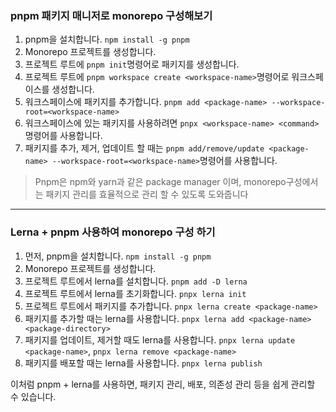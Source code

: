 ### pnpm 패키지 매니저로 monorepo 구성해보기

1. pnpm을 설치합니다. `npm install -g pnpm`
2.  Monorepo 프로젝트를 생성합니다.
3.  프로젝트 루트에 `pnpm init`명령어로 패키지를 생성합니다.
4.  프로젝트 루트에 `pnpm workspace create <workspace-name>`명령어로 워크스페이스를 생성합니다.
5.  워크스페이스에 패키지를 추가합니다. `pnpm add <package-name> --workspace-root=<workspace-name>`
6.  워크스페이스에 있는 패키지를 사용하려면 `pnpx <workspace-name> <command>`명령어를 사용합니다.
7.  패키지를 추가, 제거, 업데이트 할 때는 `pnpm add/remove/update <package-name> --workspace-root=<workspace-name>`명령어를 사용합니다.

>Pnpm은 npm와 yarn과 같은 package manager 이며, monorepo구성에서는 패키지 관리를 효율적으로 관리 할 수 있도록 도와줍니다

***

### Lerna + pnpm 사용하여 monorepo 구성 하기

1.  먼저, pnpm을 설치합니다. `npm install -g pnpm`
2.  Monorepo 프로젝트를 생성합니다.
3.  프로젝트 루트에서 lerna를 설치합니다. `pnpm add -D lerna`
4.  프로젝트 루트에서 lerna를 초기화합니다. `pnpx lerna init`
5.  프로젝트 루트에서 패키지를 추가합니다. `pnpx lerna create <package-name>`
6.  패키지를 추가할 때는 lerna를 사용합니다. `pnpx lerna add <package-name> <package-directory>`
7.  패키지를 업데이트, 제거할 때도 lerna를 사용합니다. `pnpx lerna update <package-name>`, `pnpx lerna remove <package-name>`
8.  패키지를 배포할 때는 lerna를 사용합니다. `pnpx lerna publish`


이처럼 pnpm + lerna를 사용하면, 패키지 관리, 배포, 의존성 관리 등을 쉽게 관리할 수 있습니다.

